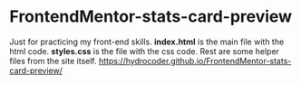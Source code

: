 # FrontendMentor-stats-card-preview
Just for practicing my front-end skills.
**index.html** is the main file with the html code.
**styles.css** is the file with the css code. Rest are some helper files from the site itself.
https://hydrocoder.github.io/FrontendMentor-stats-card-preview/
